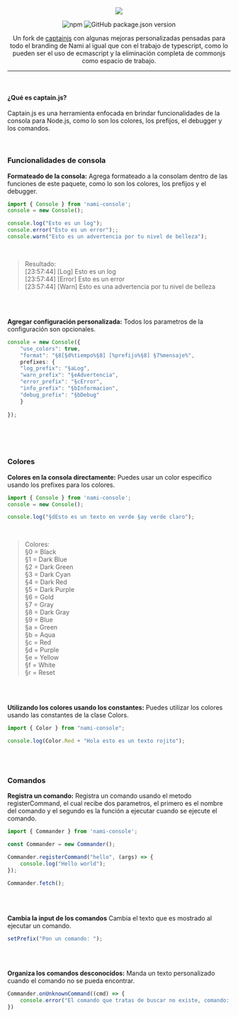 
<div align="center">
<img src="https://i.imgur.com/VV8QbET.png" />

![npm](https://img.shields.io/npm/dw/nami-console?color=FF0000&label=Descargas%20mensuales&style=flat-square) ![GitHub package.json version](https://img.shields.io/github/package-json/v/FluffyWorkGroup/nami-console?style=flat-square)

Un fork de [captainjs](https://github.com/sammwyy/captainjs) con algunas mejoras personalizadas pensadas para todo el branding de Nami al igual que con el trabajo de typescript, como lo pueden ser el uso de ecmascript y la eliminación completa de commonjs como espacio de trabajo.

</div>

---



<br>

#### ¿Qué es captain.js?
Captain.js es una herramienta enfocada en brindar funcionalidades de la consola para Node.js, como lo son los colores, los prefijos, el debugger y los comandos.


<br>

### Funcionalidades de consola
**Formateado de la consola:** Agrega formateado a la consolam dentro de las funciones de este paquete, como lo son los colores, los prefijos y el debugger.
```typescript
import { Console } from 'nami-console';
console = new Console();

console.log("Esto es un log");
console.error("Esto es un error");;
console.warn("Esto es un advertencia por tu nivel de belleza");
```
<br>

> Resultado:  
[23:57:44] [Log] Esto es un log  
[23:57:44] [Error] Esto es un error  
[23:57:44] [Warn] Esto es una advertencia por tu nivel de belleza  

<br><br>

**Agregar configuración personalizada:** Todos los parametros de la configuración son opcionales.

```typescript
console = new Console({
    "use_colors": true,
    "format": "§8[§d%tiempo%§8] [%prefijo%§8] §7%mensaje%",
    prefixes: {
    "log_prefix": "§aLog",
    "warn_prefix": "§eAdvertencia",
    "error_prefix": "§cError",
    "info_prefix": "§bInformacion",
    "debug_prefix": "§bDebug"
    }
    
});
```

<br><br><br>


### Colores
**Colores en la consola directamente:** Puedes usar un color especifico usando los prefixes para los colores.

```typescript
import { Console } from 'nami-console';
console = new Console();

console.log("§dEsto es un texto en verde §ay verde claro");
```

<br>

> Colores:  
§0 = Black  
§1 = Dark Blue  
§2 = Dark Green  
§3 = Dark Cyan  
§4 = Dark Red  
§5 = Dark Purple  
§6 = Gold  
§7 = Gray  
§8 = Dark Gray  
§9 = Blue  
§a = Green  
§b = Aqua  
§c = Red  
§d = Purple  
§e = Yellow  
§f = White  
§r = Reset  

<br><br>

**Utilizando los colores usando los constantes:** Puedes utilizar los colores usando las constantes de la clase Colors.

```typescript
import { Color } from "nami-console";

console.log(Color.Red + "Hola esto es un texto rojito");
```
<br><br>

### Comandos
**Registra un comando:** Registra un comando usando el metodo registerCommand, el cual recibe dos parametros, el primero es el nombre del comando y el segundo es la función a ejecutar cuando se ejecute el comando.

```typescript  
import { Commander } from 'nami-console';

const Commander = new Commander();

Commander.registerCommand("hello", (args) => {
    console.log("Hello world");
});

Commander.fetch();
```

<br><br>



**Cambia la input de los comandos**   Cambia el texto que es mostrado al ejecutar un comando.  
```typescript
setPrefix("Pon un comando: ");
```

<br><br>

**Organiza los comandos desconocidos:** Manda un texto personalizado cuando el comando no se pueda encontrar.
```javascript
Commander.onUnknownCommand((cmd) => {
    console.error("El comando que tratas de buscar no existe, comando: " + cmd);
})
```
